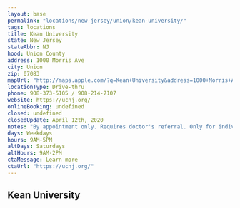 ```yaml
---
layout: base
permalink: "locations/new-jersey/union/kean-university/"
tags: locations
title: Kean University
state: New Jersey
stateAbbr: NJ
hood: Union County
address: 1000 Morris Ave
city: Union
zip: 07083
mapUrl: "http://maps.apple.com/?q=Kean+University&address=1000+Morris+Ave,Union,New+Jersey,07083"
locationType: Drive-thru
phone: 908-373-5105 / 908-214-7107
website: https://ucnj.org/
onlineBooking: undefined
closed: undefined
closedUpdate: April 12th, 2020
notes: "By appointment only. Requires doctor's referral. Only for individuals with symptoms. Local residents only. Prioritizes health care workers. Prioritizes first responders. Requires phone screen."
days: Weekdays
hours: 9AM-5PM
altDays: Saturdays
altHours: 9AM-2PM
ctaMessage: Learn more
ctaUrl: "https://ucnj.org/"
---
```

## Kean University